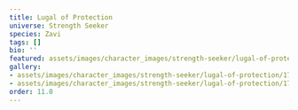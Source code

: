 ```yaml
---
title: Lugal of Protection
universe: Strength Seeker
species: Zavi
tags: []
bio: ''
featured: assets/images/character_images/strength-seeker/lugal-of-protection/1770857999080259817_1.webp
gallery:
- assets/images/character_images/strength-seeker/lugal-of-protection/1770857999080259817_1.webp
- assets/images/character_images/strength-seeker/lugal-of-protection/1748812910816624858_3.webp
order: 11.0
---
```




